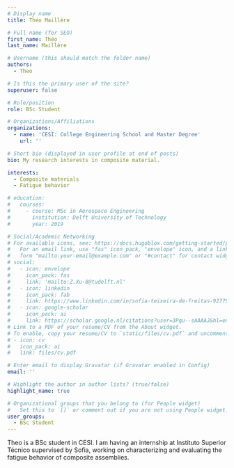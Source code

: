 ```yaml
---
# Display name
title: Théo Maillère

# Full name (for SEO)
first_name: Théo
last_name: Maillère

# Username (this should match the folder name)
authors:
  - Theo

# Is this the primary user of the site?
superuser: false

# Role/position
role: BSc Student

# Organizations/Affiliations
organizations:
  - name: 'CESI: College Engineering School and Master Degree'
    url: ''

# Short bio (displayed in user profile at end of posts)
bio: My research interests in composite material.

interests:
  - Composite materials
  - Fatigue behavior

# education:
#   courses:
#     - course: MSc in Aerospace Engineering
#       institution: Delft University of Technology
#       year: 2019

# Social/Academic Networking
# For available icons, see: https://docs.hugoblox.com/getting-started/page-builder/#icons
#   For an email link, use "fas" icon pack, "envelope" icon, and a link in the
#   form "mailto:your-email@example.com" or "#contact" for contact widget.
# social:
#   - icon: envelope
#     icon_pack: fas
#     link: 'mailto:Z.Xu-8@tudelft.nl'
#   - icon: linkedin
#     icon_pack: fab
#     link: https://www.linkedin.com/in/sofia-teixeira-de-freitas-9277941b/?originalSubdomain=nl
#   - icon: google-scholar
#     icon_pack: ai
#     link: https://scholar.google.nl/citations?user=3Pqu--sAAAAJ&hl=en
# Link to a PDF of your resume/CV from the About widget.
# To enable, copy your resume/CV to `static/files/cv.pdf` and uncomment the lines below.
# - icon: cv
#   icon_pack: ai
#   link: files/cv.pdf

# Enter email to display Gravatar (if Gravatar enabled in Config)
email: ''

# Highlight the author in author lists? (true/false)
highlight_name: true

# Organizational groups that you belong to (for People widget)
#   Set this to `[]` or comment out if you are not using People widget.
user_groups:
  - BSc Student
---
```


Theo is a BSc student in CESI. I am having an internship at Instituto Superior Técnico supervised by Sofia, working on characterizing and evaluating the fatigue behavior of composite assemblies.
